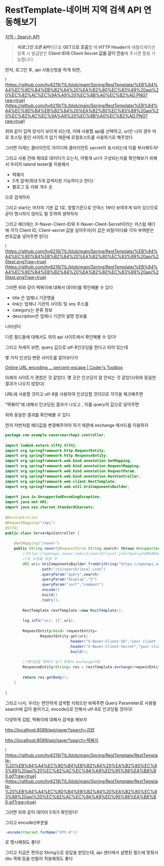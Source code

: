 # RestTemplate-네이버 지역 검색 API 연동해보기

[지역 - Search API](https://developers.naver.com/docs/serviceapi/search/local/local.md#%EC%A7%80%EC%97%AD)

> ***비로그인 오픈 API***이므로 **GET으로 호출**할 때 **HTTP Header**에 애플리케이션 등록 시 발급받은 **Client ID와 Client Secret 값을 같이 전송**해 주시면 활용 가능합니다.

먼저, 로그인 후, api 사용신청을 하게 되면,

![https://github.com/hy6219/TIL/blob/main/Spring/RestTemplate/%EB%84%A4%EC%9D%B4%EB%B2%84%20%EA%B2%80%EC%83%89%20api%20%EC%82%AC%EC%9A%A9%20%EC%8B%A0%EC%B2%AD.PNG?raw=true](https://github.com/hy6219/TIL/blob/main/Spring/RestTemplate/%EB%84%A4%EC%9D%B4%EB%B2%84%20%EA%B2%80%EC%83%89%20api%20%EC%82%AC%EC%9A%A9%20%EC%8B%A0%EC%B2%AD.PNG?raw=true)

위와 같이 입력 양식이 보이게 되는데, 이때 사용할 api를 선택하고, url은 나의 경우 따로 호스팅 중인 사이트가 없기 때문에 로컬호스트를 사용하기로 해주었다

그러면 이제는 클라이언트 아이디와 클라이언트 secret이 표시되는데 이를 복사해두자!

그리고 사용 전에 제대로 데이터가 오는지, 어떻게 uri가 구성되는지를 확인해보기 위해서 우리의 talend tester를 이용해서 

- 떡볶이
- 5개 검색(최대 5개 검색지원 가능하다고 한다)
- 블로그 등 리뷰 개수 순

으로 검색하자

그리고 start는 어차피 기본 값 1로, 정렬기준으로 인덱스 1부터 보여주게 되어 있으므로 굳이 명시하지 않아도 될 듯하여 생략하자

그리고 헤더에는 X-Naver-Client-ID와 X-Naver-Client-Secret이라는 커스텀 헤더에 각각 Client ID, Client-secret 값을 실어주자(이 값은 비밀!이다😄 각자 부여받은 번호값을 넣어주면 된다)

![https://github.com/hy6219/TIL/blob/main/Spring/RestTemplate/%EB%84%A4%EC%9D%B4%EB%B2%84%20%EA%B2%80%EC%83%89%20api%20test.png?raw=true](https://github.com/hy6219/TIL/blob/main/Spring/RestTemplate/%EB%84%A4%EC%9D%B4%EB%B2%84%20%EA%B2%80%EC%83%89%20api%20test.png?raw=true)

그러면 위와 같이 떡볶이에 대해서 데이터를 확인해볼 수 있다

- title 은 업체나 기관명을
- link는 업체나 기관의 사이트 및 sns 주소를
- category는 분류 정보
- description은 업체나 기관의 설명 정보를

나타낸다

다른 필드들에 대해서도 위의 api 사이트에서 확인해볼 수 있다!

그리고 자세히 보면, query 값으로 utf-8인코딩을 한다고 되어 있는데

몇 가지 인코딩 변환 사이트를 알아보다가

[Online URL encoding ... percent-escape | Coder's Toolbox](http://coderstoolbox.net/string/#!encoding=url&action=encode&charset=utf_8)

아래의 사이트가 괜찮은 것 같았다. 몇 곳은 인코딩이 잘 안되는 것 같았다(위와 동일한 결과가 나오지 않았다)

URL에 사용할 것이고 utf-8을 사용하여 인코딩할 것이므로 각각을 체크해주면

"떡볶이"에 대해서 인코딩된 결과가 나오고 , 이를 query의 값으로 넣어주면

위와 동일한 결과를 확인해볼 수 있다

먼저 저번처럼 헤더값을 변경해주어야 하기 때문에 exchange 메서드를 이용하자

```java
package com.example.naversearchapi.controller;

import lombok.extern.slf4j.Slf4j;
import org.springframework.http.RequestEntity;
import org.springframework.http.ResponseEntity;
import org.springframework.web.bind.annotation.GetMapping;
import org.springframework.web.bind.annotation.RequestMapping;
import org.springframework.web.bind.annotation.RequestParam;
import org.springframework.web.bind.annotation.RestController;
import org.springframework.web.client.RestTemplate;
import org.springframework.web.util.UriComponentsBuilder;

import java.io.UnsupportedEncodingException;
import java.net.URI;
import java.nio.charset.StandardCharsets;

@RestController
@RequestMapping("/api")
@Slf4j
public class ServerApiController {

    @GetMapping("/naver")
    public String naver(@RequestParam String search) throws UnsupportedEncodingException {
        //https://openapi.naver.com/v1/search/local.json?query=%EB%96%A1%EB%B3%B6%EC%9D%B4&display=5&sort=comment
        //로 요청을 보낼 것
        URI uri= UriComponentsBuilder.fromUriString("https://openapi.naver.com")
                .path("/v1/search/local.json")
                .queryParam("query",search)
                .queryParam("display","5")
                .queryParam("sort","comment")
                .encode()
                .build()
                .toUri();

        RestTemplate restTemplate =new RestTemplate();

        log.info("uri: {}",uri);

        RequestEntity<Void> requestEntity=
                RequestEntity.get(uri)
                             .header("X-Naver-Client-ID","your client id")
                             .header("X-Naver-Client-Secret","your client secret")
                             .build();

        //헤더값을 채워서 넣기 위해서 exchange이용
        ResponseEntity<String> res = restTemplate.exchange(requestEntity,String.class);

        return res.getBody();
    }

}
```

그리고 나서, 우리는 편안하게 검색할 키워드만 바꿔주면 Query Parameter로 사용될 search에 값이 들어가고, encode()로 인해서 utf-8로 인코딩될 것이다!

다양하게 김밥, 떡볶이에 대해서 검색을 해보자

[http://localhost:8089/api/naver?search=김밥](http://localhost:8089/api/naver?search=%EA%B9%80%EB%B0%A5)

[http://localhost:8089/api/naver?search=떡볶이](http://localhost:8089/api/naver?search=%EA%B9%80%EB%B0%A5)

![https://github.com/hy6219/TIL/blob/main/Spring/RestTemplate/RestTemplate-%20%EB%84%A4%EC%9D%B4%EB%B2%84%20%EA%B2%80%EC%83%89%20api%20%EC%82%AC%EC%9A%A9%ED%95%98%EA%B8%B0.gif?raw=true](https://github.com/hy6219/TIL/blob/main/Spring/RestTemplate/RestTemplate-%20%EB%84%A4%EC%9D%B4%EB%B2%84%20%EA%B2%80%EC%83%89%20api%20%EC%82%AC%EC%9A%A9%ED%95%98%EA%B8%B0.gif?raw=true)

그러면 위와 같이 데이터 5개가 확인된다!

그리고 encode()부분을

```java
.encode(Charset.forName("UTF-8"))
```

로 명시해줘도 좋다!

그리고 지금은 편의상 String으로 응답을 받았는데, api 센터에서 설명된 필드에 맞춰서 dto 객체 등을 만들어 적용해줘도 좋다